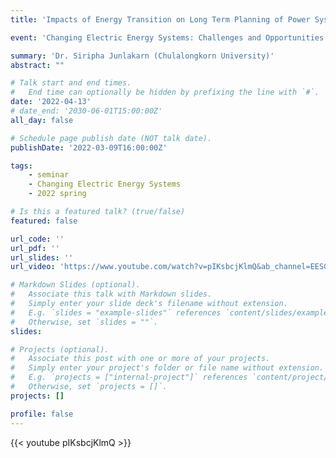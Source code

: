 ```yaml
---
title: 'Impacts of Energy Transition on Long Term Planning of Power System: Case of Thailand'

event: 'Changing Electric Energy Systems: Challenges and Opportunities'

summary: 'Dr. Siripha Junlakarn (Chulalongkorn University)'
abstract: ""

# Talk start and end times.
#   End time can optionally be hidden by prefixing the line with `#`.
date: '2022-04-13'
# date_end: '2030-06-01T15:00:00Z'
all_day: false

# Schedule page publish date (NOT talk date).
publishDate: '2022-03-09T16:00:00Z'

tags:
    - seminar
    - Changing Electric Energy Systems
    - 2022 spring

# Is this a featured talk? (true/false)
featured: false

url_code: ''
url_pdf: ''
url_slides: ''
url_video: 'https://www.youtube.com/watch?v=pIKsbcjKlmQ&ab_channel=EESGatMIT'

# Markdown Slides (optional).
#   Associate this talk with Markdown slides.
#   Simply enter your slide deck's filename without extension.
#   E.g. `slides = "example-slides"` references `content/slides/example-slides.md`.
#   Otherwise, set `slides = ""`.
slides:

# Projects (optional).
#   Associate this post with one or more of your projects.
#   Simply enter your project's folder or file name without extension.
#   E.g. `projects = ["internal-project"]` references `content/project/deep-learning/index.md`.
#   Otherwise, set `projects = []`.
projects: []

profile: false
---
```


{{< youtube pIKsbcjKlmQ >}}

<br>
